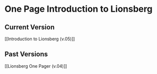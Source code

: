 # One Page Introduction to Lionsberg

## Current Version 

[[Introduction to Lionsberg (v.05)]]

## Past Versions 

[[Lionsberg One Pager (v.04)]]

